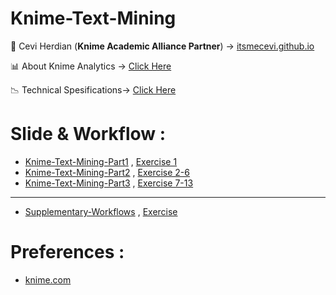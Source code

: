 # Knime-Text-Mining

<span>&#129311;</span> Cevi Herdian (**Knime Academic Alliance Partner**)  -> [itsmecevi.github.io](https://itsmecevi.github.io/) 

<span>&#128202;</span> About Knime Analytics -> [Click Here](https://www.knime.com/about)

<span>&#128201;</span> Technical Spesifications-> [Click Here](https://www.knime.com/software-overview)

# Slide & Workflow : 

* [Knime-Text-Mining-Part1](https://docs.google.com/presentation/d/1M9HkOPyejCvAai7yoY9t1GGJtYceEHu4cyHBSZzdQnA/edit?usp=sharing) , [Exercise 1](https://github.com/itsmecevi/TextprocessingCourse-Exercise1/blob/master/TextprocessingCourse-Exercise1.knar)
* [Knime-Text-Mining-Part2](https://docs.google.com/presentation/d/1bvvs7D0BYJGFmPCjObbRLAXU60O4GhoYVvvI6i_TkOk/edit?usp=sharing) , [Exercise 2-6](https://github.com/itsmecevi/TextprocessingCourse-Exercises2-6/blob/master/TextprocessingCourse-Exercises2-6.knar)
* [Knime-Text-Mining-Part3](https://docs.google.com/presentation/d/1xeFdft5niJkFHm4MAmWPnCOiAk5n5jhUWWt3Iw6r6Lc/edit?usp=sharing) , [Exercise 7-13](https://github.com/itsmecevi/TextprocessingCourse-Exercises7-13/blob/master/TextprocessingCourse-Exercises7-13.knar)

_____

* [Supplementary-Workflows](https://docs.google.com/presentation/d/1RLnkQkgbD2ihMC1HePxPbZoxaeqHyf6UlhNDXfk2SXs/edit?usp=sharing) , [Exercise](https://github.com/itsmecevi/TextprocessingCourse-SupplementaryWorkflows/blob/master/README.md)


   
# Preferences :

* [knime.com](https://www.knime.com/)
